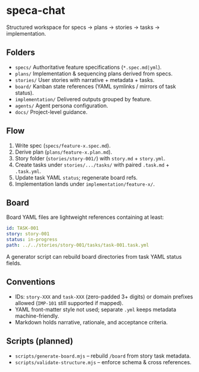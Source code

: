 # speca-chat

Structured workspace for specs → plans → stories → tasks → implementation.

## Folders
- `specs/` Authoritative feature specifications (`*.spec.md|yml`).
- `plans/` Implementation & sequencing plans derived from specs.
- `stories/` User stories with narrative + metadata + tasks.
- `board/` Kanban state references (YAML symlinks / mirrors of task status).
- `implementation/` Delivered outputs grouped by feature.
- `agents/` Agent persona configuration.
- `docs/` Project-level guidance.

## Flow
1. Write spec (`specs/feature-x.spec.md`).
2. Derive plan (`plans/feature-x.plan.md`).
3. Story folder (`stories/story-001/`) with `story.md` + `story.yml`.
4. Create tasks under `stories/.../tasks/` with paired `.task.md` + `.task.yml`.
5. Update task YAML `status`; regenerate board refs.
6. Implementation lands under `implementation/feature-x/`.

## Board
Board YAML files are lightweight references containing at least:
```yaml
id: TASK-001
story: story-001
status: in-progress
path: ../../stories/story-001/tasks/task-001.task.yml
```
A generator script can rebuild board directories from task YAML status fields.

## Conventions
- IDs: `story-XXX` and `task-XXX` (zero-padded 3+ digits) or domain prefixes allowed (`IMP-101` still supported if mapped).
- YAML front-matter style not used; separate `.yml` keeps metadata machine-friendly.
- Markdown holds narrative, rationale, and acceptance criteria.

## Scripts (planned)
- `scripts/generate-board.mjs` – rebuild `/board` from story task metadata.
- `scripts/validate-structure.mjs` – enforce schema & cross references.

